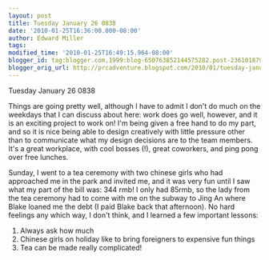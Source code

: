 ```yaml
---
layout: post
title: Tuesday January 26 0838
date: '2010-01-25T16:36:00.000-08:00'
author: Edward Miller
tags: 
modified_time: '2010-01-25T16:49:15.964-08:00'
blogger_id: tag:blogger.com,1999:blog-650763852144575282.post-2361018791460883917
blogger_orig_url: http://prcadventure.blogspot.com/2010/01/tuesday-january-26-0838-things-are.html
---
```


Tuesday January 26 0838

Things are going pretty well, although I have to admit I don't do much on the weekdays that I can discuss about here: work does go well, however, and it is an exciting project to work on! I'm being given a free hand to do my part, and so it is nice being able to design creatively with little pressure other than to communicate what my design decisions are to the team members. It's a great workplace, with cool bosses (!), great coworkers, and ping pong over free lunches.


Sunday, I went to a tea ceremony with two chinese girls who had approached me in the park and invited me, and it was very fun until I saw what my part of the bill was: 344 rmb! I only had 85rmb, so the lady from the tea ceremony had to come with me on the subway to Jing An where Blake loaned me the debt (I paid Blake back that afternoon). No hard feelings any which way, I don't think, and I learned a few important lessons:
<ol><li>Always ask how much</li><li>Chinese girls on holiday like to bring foreigners to expensive fun things</li><li>Tea can be made really complicated!</li></ol>

